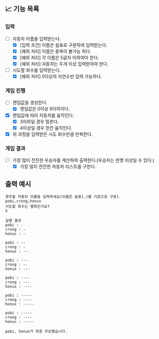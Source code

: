 ## 📈 기능 목록

### 입력

- [ ] 자동차 이름을 입력받는다.
  - [x] [입력 조건] 이름은 쉼표로 구분하여 입력받는다.
  - [x] [예외 처리] 이름은 중복이 불가능 하다.
  - [x] [예외 처리] 각 이름은 5글자 이하여아 한다.
  - [x] [예외 처리] 자동차는 두개 이상 입력받아야 한다.

- [ ] 시도할 회수를 입력받는다.
  - [x] [예외 처리] 0이상의 자연수만 입력 가능하다.

### 게임 진행

- [ ] 랜덤값을 생성한다.
  - [x] 랜덤값은 0이상 9이하이다.

- [x] 랜덤값에 따라 자동차를 움직인다.
  - [x] 3이하일 경우 멈춘다.
  - [x] 4이상일 경우 한칸 움직인다.

- [x] 위 과정을 입력받은 시도 회수만큼 반복한다.

### 게임 결과

- [ ] 가장 많이 전진한 우승자를 계산하여 출력한다.(우승자는 한명 이상일 수 있다.)
  - [x] 가장 많이 전진한 자동차 리스트를 구한다. 

## 출력 예시

```
경주할 자동차 이름을 입력하세요(이름은 쉼표(,)를 기준으로 구분).
pobi,crong,honux
시도할 회수는 몇회인가요?
5

실행 결과
pobi : -
crong : -
honux : -

pobi : --
crong : -
honux : --

pobi : ---
crong : --
honux : ---

pobi : ----
crong : ---
honux : ----

pobi : -----
crong : ----
honux : -----

pobi : -----
crong : ----
honux : -----

pobi, honux가 최종 우승했습니다.
```
